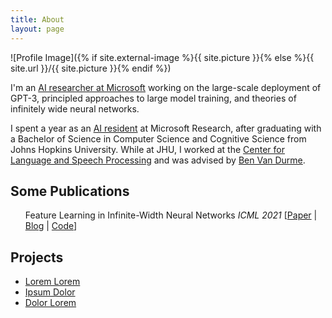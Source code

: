 ```yaml
---
title: About
layout: page
---
```

![Profile Image]({% if site.external-image %}{{ site.picture }}{% else %}{{ site.url }}/{{ site.picture }}{% endif %})

<p>I'm an <a href="https://www.microsoft.com/en-us/research/people/edwardhu/">AI researcher at Microsoft</a> working on the large-scale deployment of GPT-3, principled approaches to large model training, and theories of infinitely wide neural networks.</p>

<p>I spent a year as an <a href="https://www.microsoft.com/en-us/research/academic-program/microsoft-ai-residency-program/">AI resident</a> at Microsoft Research, after graduating with a Bachelor of Science in Computer Science and Cognitive Science from Johns Hopkins University. While at JHU, I worked at the <a href="https://www.clsp.jhu.edu/">Center for Language and Speech Processing</a> and was advised by <a href="https://www.cs.jhu.edu/~vandurme/">Ben Van Durme</a>.</p>

<h2>Some Publications</h2>

<ul class="publications">
	Feature Learning in Infinite-Width Neural Networks
	<i>ICML 2021</i>
	[<a href="https://arxiv.org/abs/2011.14522">Paper</a> | <a href="https://www.microsoft.com/en-us/research/blog/on-infinitely-wide-neural-networks-that-exhibit-feature-learning/">Blog</a> | <a href="https://github.com/edwardjhu/TP4">Code</a>]
</ul>

<h2>Projects</h2>

<ul>
	<li><a href="https://github.com/">Lorem Lorem</a></li>
	<li><a href="https://github.com/">Ipsum Dolor</a></li>
	<li><a href="https://github.com/">Dolor Lorem</a></li>
</ul>

